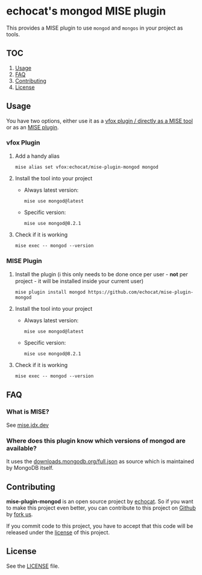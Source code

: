 # echocat's mongod MISE plugin

This provides a MISE plugin to use `mongod` and `mongos` in your project as tools.

## TOC

1. [Usage](#usage)
2. [FAQ](#faq)
3. [Contributing](#contributing)
4. [License](#license)

## Usage

You have two options, either use it as a [vfox plugin / directly as a MISE tool](#vfox-plugin) or as an [MISE plugin](#mise-plugin).

### vfox Plugin

1. Add a handy alias
   ```shell
   mise alias set vfox:echocat/mise-plugin-mongod mongod
   ```

2. Install the tool into your project
    * Always latest version:
      ```shell
      mise use mongod@latest
      ```
    * Specific version:
      ```shell
      mise use mongod@8.2.1
      ```

3. Check if it is working
   ```shell
   mise exec -- mongod --version
   ```

### MISE Plugin

1. Install the plugin (ℹ️ this only needs to be done once per user - **not** per project - it will be installed inside your current user)
   ```shell
   mise plugin install mongod https://github.com/echocat/mise-plugin-mongod
   ```

2. Install the tool into your project
    * Always latest version:
      ```shell
      mise use mongod@latest
      ```
    * Specific version:
      ```shell
      mise use mongod@8.2.1
      ```

3. Check if it is working
   ```shell
   mise exec -- mongod --version
   ```

## FAQ

### What is MISE?

See [mise.jdx.dev](https://mise.jdx.dev)

### Where does this plugin know which versions of mongod are available?

It uses the [downloads.mongodb.org/full.json](https://downloads.mongodb.org/full.json) as source which is maintained by MongoDB itself.

## Contributing

**mise-plugin-mongod** is an open source project by [echocat](https://echocat.org). So if you want to make this project even better, you can contribute to this project on [Github](https://github.com/echocat/mise-plugin-mongod) by [fork us](https://github.com/echocat/mise-plugin-mongod/fork).

If you commit code to this project, you have to accept that this code will be released under the [license](#license) of this project.

## License

See the [LICENSE](LICENSE) file.

